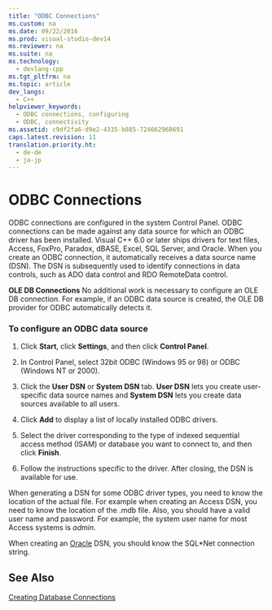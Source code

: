 ```yaml
---
title: "ODBC Connections"
ms.custom: na
ms.date: 09/22/2016
ms.prod: visual-studio-dev14
ms.reviewer: na
ms.suite: na
ms.technology: 
  - devlang-cpp
ms.tgt_pltfrm: na
ms.topic: article
dev_langs: 
  - C++
helpviewer_keywords: 
  - ODBC connections, configuring
  - ODBC, connectivity
ms.assetid: c9df2fa6-d9e2-4335-b885-724662968691
caps.latest.revision: 11
translation.priority.ht: 
  - de-de
  - ja-jp
---
```

# ODBC Connections
ODBC connections are configured in the system Control Panel. ODBC connections can be made against any data source for which an ODBC driver has been installed. Visual C++ 6.0 or later ships drivers for text files, Access, FoxPro, Paradox, dBASE, Excel, SQL Server, and Oracle. When you create an ODBC connection, it automatically receives a data source name (DSN). The DSN is subsequently used to identify connections in data controls, such as ADO data control and RDO RemoteData control.  
  
 **OLE DB Connections** No additional work is necessary to configure an OLE DB connection. For example, if an ODBC data source is created, the OLE DB provider for ODBC automatically detects it.  
  
### To configure an ODBC data source  
  
1.  Click **Start**, click **Settings**, and then click **Control Panel**.  
  
2.  In Control Panel, select 32bit ODBC (Windows 95 or 98) or ODBC (Windows NT or 2000).  
  
3.  Click the **User DSN** or **System DSN** tab. **User DSN** lets you create user-specific data source names and **System DSN** lets you create data sources available to all users.  
  
4.  Click **Add** to display a list of locally installed ODBC drivers.  
  
5.  Select the driver corresponding to the type of indexed sequential access method (ISAM) or database you want to connect to, and then click **Finish**.  
  
6.  Follow the instructions specific to the driver. After closing, the DSN is available for use.  
  
 When generating a DSN for some ODBC driver types, you need to know the location of the actual file. For example when creating an Access DSN, you need to know the location of the .mdb file. Also, you should have a valid user name and password. For example, the system user name for most Access systems is *admin*.  
  
 When creating an [Oracle](../vs140/oracle-connections.md) DSN, you should know the SQL*Net connection string.  
  
## See Also  
 [Creating Database Connections](../vs140/creating-database-connections.md)